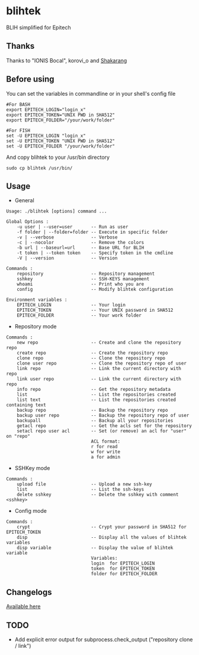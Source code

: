 # blihtek
BLIH simplified for Epitech

## Thanks
Thanks to "IONIS Bocal", korovi_o and [Shakarang](https://github.com/Shakarang)

## Before using
You can set the variables in commandline or in your shell's config file
````shell
#For BASH
export EPITECH_LOGIN="login_x"
export EPITECH_TOKEN="UNIX PWD in SHA512"
export EPITECH_FOLDER="/your/work/folder"
````
````fish
#For FISH
set -U EPITECH_LOGIN "login_x"
set -U EPITECH_TOKEN "UNIX PWD in SHA512"
set -U EPITECH_FOLDER "/your/work/folder"
````
And copy blihtek to your /usr/bin directory
````
sudo cp blihtek /usr/bin/
````
## Usage

* General
````
Usage: ./blihtek [options] command ...

Global Options :
    -u user | --user=user       -- Run as user
    -f folder | --folder=folder -- Execute in specific folder
    -v | --verbose              -- Verbose
    -c | --nocolor              -- Remove the colors
    -b url | --baseurl=url      -- Base URL for BLIH
    -t token | --token token    -- Specify token in the cmdline
    -V | --version              -- Version

Commands :
    repository                  -- Repository management
    sshkey                      -- SSH-KEYS management
    whoami                      -- Print who you are
    config                      -- Modify blihtek configuration

Environment variables :
    EPITECH_LOGIN               -- Your login
    EPITECH_TOKEN               -- Your UNIX password in SHA512
    EPITECH_FOLDER              -- Your work folder
````

* Repository mode
````
Commands :
    new repo                    -- Create and clone the repository repo
    create repo                 -- Create the repository repo
    clone repo                  -- Clone the repository repo
    clone user repo             -- Clone the repository repo of user
    link repo                   -- Link the current directory with repo
    link user repo              -- Link the current directory with repo
    info repo                   -- Get the repository metadata
    list                        -- List the repositories created
    list text                   -- List the repositories created containing text
    backup repo                 -- Backup the repository repo
    backup user repo            -- Backup the repository repo of user
    backupall                   -- Backup all your repositories
    getacl repo                 -- Get the acls set for the repository
    setacl repo user acl        -- Set (or remove) an acl for "user" on "repo"
                                ACL format:
                                r for read
                                w for write
                                a for admin
````

* SSHKey mode
````
Commands :
    upload file                 -- Upload a new ssh-key
    list                        -- List the ssh-keys
    delete sshkey               -- Delete the sshkey with comment <sshkey>
````

* Config mode
````
Commands :
    crypt                       -- Crypt your password in SHA512 for EPITECH_TOKEN
    disp                        -- Display all the values of blihtek variables
    disp variable               -- Display the value of blihtek variable
                                Variables:
                                login  for EPITECH_LOGIN
                                token  for EPITECH_TOKEN
                                folder for EPITECH_FOLDER
````

## Changelogs

[Available here](https://github.com/hug33k/blihtek/blob/master/CHANGELOGS.md)

## TODO

* Add explicit error output for subprocess.check_output ("repository clone / link")
